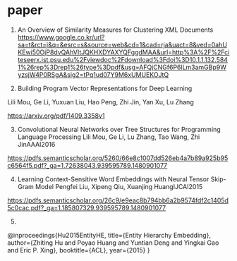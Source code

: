 # paper

1. An Overview of Similarity Measures for Clustering XML Documents
https://www.google.co.kr/url?sa=t&rct=j&q=&esrc=s&source=web&cd=1&cad=rja&uact=8&ved=0ahUKEwi50OjP8dvQAhVItJQKHXDYAXYQFggdMAA&url=http%3A%2F%2Fciteseerx.ist.psu.edu%2Fviewdoc%2Fdownload%3Fdoi%3D10.1.1.132.5841%26rep%3Drep1%26type%3Dpdf&usg=AFQjCNGf6P6lLm3amGBp9WyzsjW4P0RSgA&sig2=tPq1ud07Y9M6xUMUEKOJtQ

2. Building Program Vector Representations for Deep Learning

Lili Mou, Ge Li, Yuxuan Liu, Hao Peng, Zhi Jin, Yan Xu, Lu Zhang

https://arxiv.org/pdf/1409.3358v1

3. Convolutional Neural Networks over Tree Structures for Programming Language Processing
Lili Mou, Ge Li, Lu Zhang, Tao Wang, Zhi JinAAAI2016

https://pdfs.semanticscholar.org/5260/66e8c1007dd526eb4a7b89a925b95c6564f5.pdf?_ga=1.72638043.939595789.1480901077


4. Learning Context-Sensitive Word Embeddings with Neural Tensor Skip-Gram Model
Pengfei Liu, Xipeng Qiu, Xuanjing HuangIJCAI2015

https://pdfs.semanticscholar.org/26c9/e9eac8b794bb6a2b9574fdf2c1405d5c0cac.pdf?_ga=1.185807329.939595789.1480901077

5. 
@inproceedings{Hu2015EntityHE,
  title={Entity Hierarchy Embedding},
  author={Zhiting Hu and Poyao Huang and Yuntian Deng and Yingkai Gao and Eric P. Xing},
  booktitle={ACL},
  year={2015}
}
